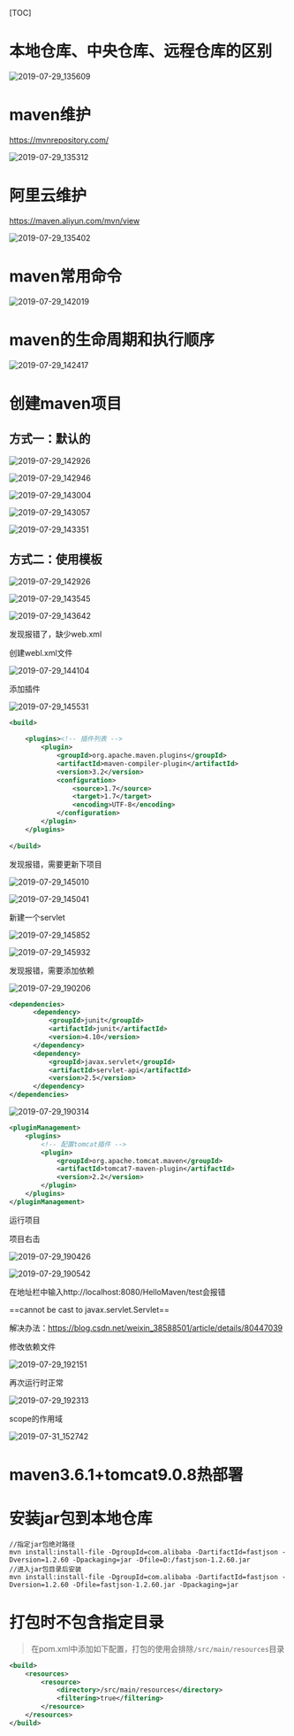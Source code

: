[TOC]

# 本地仓库、中央仓库、远程仓库的区别

![2019-07-29_135609](img/2019-07-29_135609.png)

# maven维护

https://mvnrepository.com/

![2019-07-29_135312](img/2019-07-29_135312.png)

# 阿里云维护

https://maven.aliyun.com/mvn/view

![2019-07-29_135402](img/2019-07-29_135402.png)

# maven常用命令

![2019-07-29_142019](img/2019-07-29_142019.png)

# maven的生命周期和执行顺序

![2019-07-29_142417](img/2019-07-29_142417.png)

# 创建maven项目

## 方式一：默认的

![2019-07-29_142926](img/2019-07-29_142926.png)

![2019-07-29_142946](img/2019-07-29_142946.png)

![2019-07-29_143004](img/2019-07-29_143004.png)

![2019-07-29_143057](img/2019-07-29_143057.png)

![2019-07-29_143351](img/2019-07-29_143351.png)

## 方式二：使用模板

![2019-07-29_142926](img/2019-07-29_142926.png)

![2019-07-29_143545](img/2019-07-29_143545.png)

![2019-07-29_143642](img/2019-07-29_143642.png)

发现报错了，缺少web.xml

创建webl.xml文件

![2019-07-29_144104](img/2019-07-29_144104.png)

添加插件

![2019-07-29_145531](img/2019-07-29_145531.png)

```xml
<build>
  	
  	<plugins><!-- 插件列表 -->
        <plugin>
            <groupId>org.apache.maven.plugins</groupId>
            <artifactId>maven-compiler-plugin</artifactId>
            <version>3.2</version>
            <configuration>
                <source>1.7</source>
                <target>1.7</target>
                <encoding>UTF-8</encoding>
            </configuration>
        </plugin>
  	</plugins>
 
</build>
```

发现报错，需要更新下项目

![2019-07-29_145010](img/2019-07-29_145010.png)

![2019-07-29_145041](img/2019-07-29_145041.png)

新建一个servlet

![2019-07-29_145852](img/2019-07-29_145852.png)

![2019-07-29_145932](img/2019-07-29_145932.png)

发现报错，需要添加依赖

![2019-07-29_190206](img/2019-07-29_190206.png)

```xml
<dependencies>
	  <dependency>
		  <groupId>junit</groupId>
		  <artifactId>junit</artifactId>
		  <version>4.10</version>
	  </dependency>
	  <dependency>
		  <groupId>javax.servlet</groupId>
		  <artifactId>servlet-api</artifactId>
		  <version>2.5</version>
	  </dependency>
</dependencies>
```

![2019-07-29_190314](img/2019-07-29_190314.png)

```xml
<pluginManagement>
    <plugins>
        <!-- 配置tomcat插件 -->
        <plugin>
            <groupId>org.apache.tomcat.maven</groupId>
            <artifactId>tomcat7-maven-plugin</artifactId>
            <version>2.2</version>
        </plugin>
    </plugins>
</pluginManagement>
```

运行项目

项目右击

![2019-07-29_190426](img/2019-07-29_190426.png)

![2019-07-29_190542](img/2019-07-29_190542.png)

在地址栏中输入http://localhost:8080/HelloMaven/test会报错

==cannot be cast to javax.servlet.Servlet==

解决办法：https://blog.csdn.net/weixin_38588501/article/details/80447039

修改依赖文件

![2019-07-29_192151](img/2019-07-29_192151.png)

再次运行时正常

![2019-07-29_192313](img/2019-07-29_192313.png)

scope的作用域

![2019-07-31_152742](img/2019-07-31_152742.png)

# maven3.6.1+tomcat9.0.8热部署

# 安装jar包到本地仓库

```
//指定jar包绝对路径
mvn install:install-file -DgroupId=com.alibaba -DartifactId=fastjson -Dversion=1.2.60 -Dpackaging=jar -Dfile=D:/fastjson-1.2.60.jar
//进入jar包目录后安装
mvn install:install-file -DgroupId=com.alibaba -DartifactId=fastjson -Dversion=1.2.60 -Dfile=fastjson-1.2.60.jar -Dpackaging=jar
```

# 打包时不包含指定目录
> 在pom.xml中添加如下配置，打包的使用会排除`/src/main/resources`目录
```xml
<build>
    <resources>
        <resource>
            <directory>/src/main/resources</directory>
            <filtering>true</filtering>
        </resource>
    </resources>
</build>
```